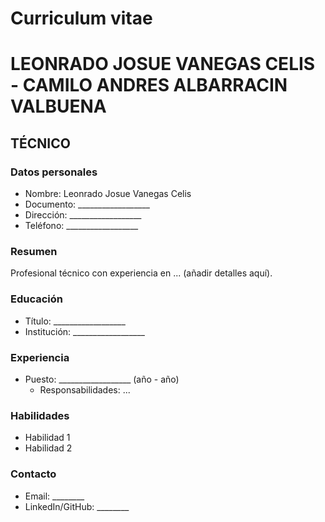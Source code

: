 # Curriculum vitae

# LEONRADO JOSUE VANEGAS CELIS - CAMILO ANDRES ALBARRACIN VALBUENA
## TÉCNICO

### Datos personales

- Nombre: Leonrado Josue Vanegas Celis
- Documento: __________________
- Dirección: __________________
- Teléfono: __________________

### Resumen

Profesional técnico con experiencia en ... (añadir detalles aquí).

### Educación

- Título: __________________
- Institución: __________________

### Experiencia

- Puesto: __________________ (año - año)
  - Responsabilidades: ...

### Habilidades

- Habilidad 1
- Habilidad 2

### Contacto

- Email: ________
- LinkedIn/GitHub: ________
